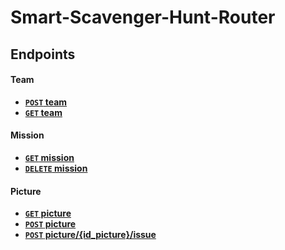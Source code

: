 # Smart-Scavenger-Hunt-Router


## Endpoints

#### Team

- **[<code>POST</code> team](https://github.com/afloury/Smart-Scavenger-Hunt/blob/router/api-documentation/endpoints/POST_team.md)**
- **[<code>GET</code> team](https://github.com/afloury/Smart-Scavenger-Hunt/blob/router/api-documentation/endpoints/GET_team.md)**


#### Mission

- **[<code>GET</code> mission](https://github.com/afloury/Smart-Scavenger-Hunt/blob/router/api-documentation/endpoints/GET_mission.md)**
- **[<code>DELETE</code> mission](https://github.com/afloury/Smart-Scavenger-Hunt/blob/router/api-documentation/endpoints/DELETE_mission.md)**


#### Picture

- **[<code>GET</code> picture](https://github.com/afloury/Smart-Scavenger-Hunt/blob/router/api-documentation/endpoints/GET_picture.md)**
- **[<code>POST</code> picture](https://github.com/afloury/Smart-Scavenger-Hunt/blob/router/api-documentation/endpoints/POST_picture.md)**
- **[<code>POST</code> picture/{id_picture}/issue](https://github.com/afloury/Smart-Scavenger-Hunt/blob/router/api-documentation/endpoints/POST_team.md)**



